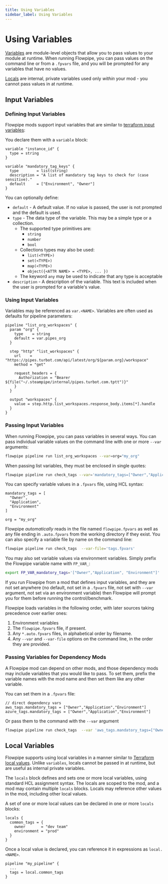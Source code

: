 ```yaml
---
title: Using Variables
sidebar_label: Using Variables
---
```


# Using Variables

[Variables](flowpipe-hcl/variable) are module-level objects that allow you to pass values to your module at runtime.  When running Flowpipe, you can pass values on the command line or from a `.fpvars` file, and you will be prompted for any variables that have no values.

[Locals](flowpipe-hcl/locals) are internal, private variables used only *within* your mod - you cannot pass values in at runtime.

##  Input Variables

### Defining Input Variables
Flowpipe mods support input variables that are similar to [terraform input variables](https://www.terraform.io/docs/language/values/variables.html):

You declare them with a `variable` block:
```hcl
variable "instance_id" {
  type = string
}

variable "mandatory_tag_keys" {
  type        = list(string)
  description = "A list of mandatory tag keys to check for (case sensitive)."
  default     = ["Environment", "Owner"]
}

```

You can optionally define:
- `default` - A default value.  If no value is passed, the user is not prompted and the default is used.
- `type` - The data type of the variable.  This may be a simple type or a collection.
  - The supported type primitives are:
    - `string`
    - `number`
    - `bool`
  - Collections types may also be used:
    - `list(<TYPE>)`
    - `set(<TYPE>)`
    - `map(<TYPE>)`
    - `object({<ATTR NAME> = <TYPE>, ... })`
  - The keyword `any` may be used to indicate that any type is acceptable 
- `description` - A description of the variable.  This text is included when the user is prompted for a variable's value.

### Using Input Variables
Variables may be referenced as `var.<NAME>`.  Variables are often used as defaults for pipeline parameters:

```hcl
pipeline "list_org_workspaces" {
  param "org" {
    type    = string
    default = var.pipes_org
  }

  step "http" "list_workspaces" {
    url    = "https://pipes.turbot.com/api/latest/org/${param.org}/workspace"
    method = "get"

    request_headers = {
      Authorization = "Bearer ${file("~/.steampipe/internal/pipes.turbot.com.tptt")}"
    }
  }

  output "workspaces" {
    value = step.http.list_workspaces.response_body.items[*].handle 
  }
}
```

### Passing Input Variables
When running Flowpipe, you can pass variables in several ways.  You can pass individual variable values on the command line with one or more `--var` arguments:

```bash
flowpipe pipeline run list_org_workspaces --var=org="my_org"
```

When passing list variables, they must be enclosed in single quotes:

```bash
flowpipe pipeline run check_tags --var='mandatory_tags=["Owner","Application","Environment"]' 
```

You can specify variable values in a `.fpvars` file, using HCL syntax:
```hcl
mandatory_tags = [
  "Owner",
  "Application", 
  "Environment"
] 

org = "my_org"
```

Flowpipe *automatically* reads in the file named `flowpipe.fpvars` as well as any file ending in `.auto.fpvars` from the working directory if they exist.  You can also specify a variable file by name on the command line:

```bash
flowpipe pipeline run check_tags  --var-file='tags.fpvars'
```

You may also set variable values via environment variables.  Simply prefix the Flowpipe variable name with `FP_VAR_`:

```bash
export FP_VAR_mandatory_tags='["Owner","Application", "Environment"]' 
```

If you run Flowpipe from a mod that defines input variables, and they are not set anywhere (no default, not set in a `.fpvars` file, not set with `--var` argument, not set via an environment variable) then Flowpipe will prompt you for them before running the control/benchmark.

Flowpipe loads variables in the following order, with later sources taking precedence over earlier ones:
1. Environment variables
1. The `flowpipe.fpvars` file, if present.
1. Any `*.auto.fpvars` files, in alphabetical order by filename.
1. Any `--var` and `--var-file` options on the command line, in the order they are provided.


### Passing Variables for Dependency Mods

A Flowpipe mod can depend on other mods, and those dependency mods may include variables that you would like to pass.  To set them, prefix the variable names with the mod name and then set them like any other variable.

You can set them in a `.fpvars` file:
```hcl
// direct dependency vars
aws_tags.mandatory_tags = ["Owner","Application","Environment"]
azure_tags.mandatory_tags = ["Owner","Application","Environment"]
```

Or pass them to the command with the `--var` argument
```bash
flowpipe pipeline run check_tags  --var 'aws_tags.mandatory_tags=["Owner","Application","Environment"]'  --var 'azure_tags.mandatory_tags=["Owner","Application","Environment"]' --var 'gcp_labels.mandatory_labels=["Owner","Application","Environment"]'
 ```

##  Local Variables
Flowpipe supports using local variables in a manner similar to [Terraform local values](https://www.terraform.io/docs/language/values/locals.html).  Unlike `variables`, locals cannot be passed in at runtime, but are useful as internal private variables.

The `locals` block defines and sets one or more local variables, using standard HCL assignment syntax.  The locals are scoped to the mod, and a mod may contain multiple `locals` blocks.  Locals may reference other values in the mod, including other local values.

A set of one or more local values can be declared in one or more `locals` blocks:
```hcl
locals {
  common_tags = {
    owner       = "dev team"
    environment = "prod"
  }
}
```

Once a local value is declared, you can reference it in expressions as `local.<NAME>`.
```hcl
pipeline "my_pipeline" {
  ...
  tags = local.common_tags
}
```
